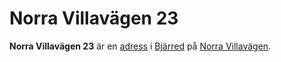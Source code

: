 # Norra Villavägen 23

**Norra Villavägen 23** är en [adress](adress) i [Bjärred](bjärred) på [Norra Villavägen](norra%20villavägen).
